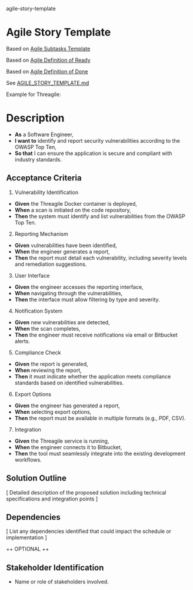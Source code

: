 agile-story-template
# Agile Story Template

Based on [Agile Subtasks Template](https://github.com/vanHeemstraSystems/agile-subtasks-template)

Based on [Agile Definition of Ready](https://github.com/vanHeemstraSystems/agile_definition_of_ready)

Based on [Agile Definition of Done](https://github.com/vanHeemstraSystems/agile_definition_of_done)

See [AGILE_STORY_TEMPLATE.md](./AGILE_STORY_TEMPLATE.md)

Example for Threagile:

# Description

- **As** a Software Engineer,
- **I want to** identify and report security vulnerabilities according to the OWASP Top Ten,
- **So that** I can ensure the application is secure and compliant with industry standards.

## Acceptance Criteria

1. Vulnerability Identification

- **Given** the Threagile Docker container is deployed,
- **When** a scan is initiated on the code repository,
- **Then** the system must identify and list vulnerabilities from the OWASP Top Ten.

2. Reporting Mechanism

- **Given** vulnerabilities have been identified,
- **When** the engineer generates a report,
- **Then** the report must detail each vulnerability, including severity levels and remediation suggestions.

3. User Interface

- **Given** the engineer accesses the reporting interface,
- **When** navigating through the vulnerabilities,
- **Then** the interface must allow filtering by type and severity.

4. Notification System

- **Given** new vulnerabilities are detected,
- **When** the scan completes,
- **Then** the engineer must receive notifications via email or Bitbucket alerts.

5. Compliance Check

- **Given** the report is generated,
- **When** reviewing the report,
- **Then** it must indicate whether the application meets compliance standards based on identified vulnerabilities.

6. Export Options

- **Given** the engineer has generated a report,
- **When** selecting export options,
- **Then** the report must be available in multiple formats (e.g., PDF, CSV).

7. Integration

- **Given** the Threagile service is running,
- **When** the engineer connects it to Bitbucket,
- **Then** the tool must seamlessly integrate into the existing development workflows.

## Solution Outline

[ Detailed description of the proposed solution including technical specifications and integration points ]

## Dependencies

[ List any dependencies identified that could impact the schedule or implementation ]

++ OPTIONAL ++

## Stakeholder Identification

- Name or role of stakeholders involved.

